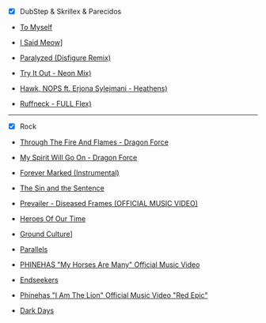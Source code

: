 - [x] DubStep & Skrillex & Parecidos

- [To Myself](https://music.youtube.com/watch?v=fugQAnzL1uk&list=RDAMVMfugQAnzL1uk)

- [I Said Meow](https://music.youtube.com/watch?v=Byuhn6hkJbM&list=PLJtpjlkBVF4zJ4jyr7ZKw7zDGTBEX3TO3)]

- [Paralyzed (Disfigure Remix)](https://music.youtube.com/watch?v=T-zcs6yDM3k&list=RDAMVMT-zcs6yDM3k)

- [Try It Out - Neon Mix)](https://music.youtube.com/watch?v=-iQRaZje0RA&list=RDAMVM-iQRaZje0RA)

- [Hawk, NOPS ft. Erjona Sylejmani - Heathens)](https://www.youtube.com/watch?v=wzPOryo5rlM&gclid=Cj0KCQiAk53-BRD0ARIsAJuNhpvrFdxdDcincwCPHb-k4FGo51HHvafdLQfEUJisCLo-eo9EJpRRy84aAkBREALw_wcB)

- [Ruffneck - FULL Flex)](https://music.youtube.com/watch?v=_t2TzJOyops&list=RDAMVM_t2TzJOyops)

<hr>

- [x] Rock

- [Through The Fire And Flames - Dragon Force](https://music.youtube.com/watch?v=zRrYN1c9mFg&feature=share)

- [My Spirit Will Go On - Dragon Force](https://music.youtube.com/watch?v=LRyOeUkhfZc&feature=share)

- [Forever Marked (Instrumental)](https://music.youtube.com/watch?v=3AwiZranH2o&feature=share)

- [The Sin and the Sentence](https://music.youtube.com/watch?v=RAoKcM54Q1Y&feature=share)

- [Prevailer - Diseased Frames (OFFICIAL MUSIC VIDEO)](https://music.youtube.com/watch?v=VG88PsfT9Fg&feature=share)

- [Heroes Of Our Time](https://music.youtube.com/watch?v=wFhG-yR5sW4&feature=share)

- [Ground Culture](https://music.youtube.com/watch?v=BrePTa6RX90&feature=share)]

- [Parallels](https://music.youtube.com/watch?v=nLd6h5td8G4&feature=share)

- [PHINEHAS "My Horses Are Many" Official Music Video](https://music.youtube.com/watch?v=SN4z_-R7poE&feature=share)

- [Endseekers](https://music.youtube.com/watch?v=OE6rrDEnm4c&feature=share)

- [Phinehas "I Am The Lion" Official Music Video "Red Epic"](https://music.youtube.com/watch?v=1QAhubCrbBk&feature=share)

- [Dark Days](https://music.youtube.com/watch?v=_7lpftvYDMA&feature=share)